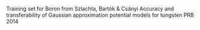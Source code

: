 Training set for Boron from
Szlachta, Bartók & Csányi Accuracy and transferability of Gaussian
approximation potential models for tungsten PRB 2014
